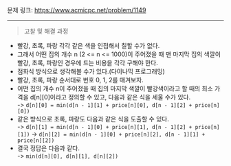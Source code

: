 문제 링크: https://www.acmicpc.net/problem/1149
- - -
> 고찰 및 해결 과정  
- 빨강, 초록, 파랑 각각 같은 색을 인접해서 칠할 수가 없다.  
- 그래서 어떤 집의 개수 n (2 <= n <= 1000)이 주어졌을 때 맨 마지막 집의 색깔이 빨강, 초록, 파랑인 경우에 드는 비용을 각각 구해야 한다.  
- 점화식 방식으로 생각해볼 수가 있다.(다이나믹 프로그래밍)  
- 빨강, 초록, 파랑 순서대로 번호 0, 1, 2를 매겨보자.  
- 어떤 집의 개수 n이 주어졌을 때 집의 마지막 색깔이 빨강색이라고 할 때의 최소 가격을 d[n][0]이라고 정의할 수 있고, 다음과 같은 식을 세울 수가 있다.  
  -> ```d[n][0] = min(d[n - 1][1] + price[n][0], d[n - 1][2] + price[n][0])```
- 같은 방식으로 초록, 파랑도 다음과 같은 식을 도출할 수 있다.  
  -> ```d[n][1] = min(d[n - 1][0] + price[n][1], d[n - 1][2] + price[n][1])```
  -> ```d[n][2] = min(d[n - 1][0] + price[n][2], d[n - 1][1] + price[n][2])```
- 결국 정답은 다음과 같다.  
  -> ```min(d[n][0], d[n][1], d[n][2])```